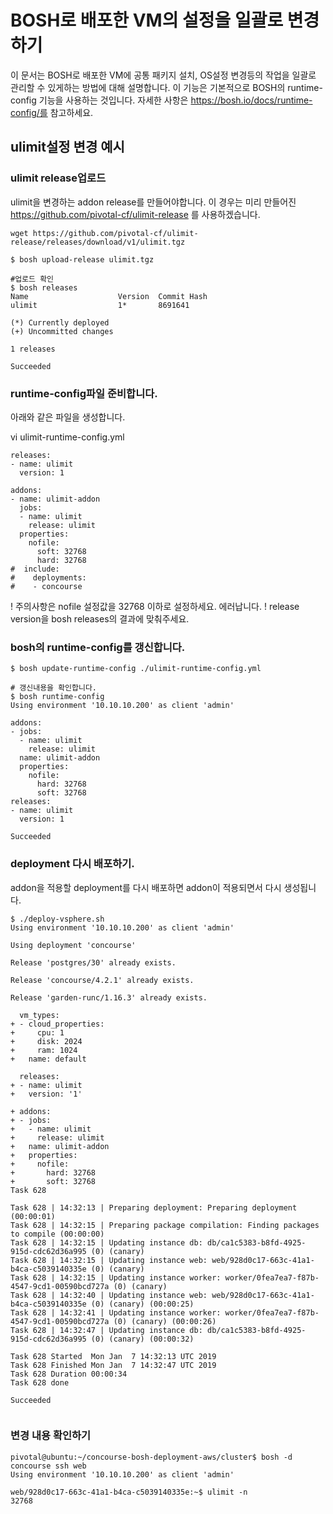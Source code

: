 
# BOSH로 배포한 VM의 설정을 일괄로 변경하기
이 문서는 BOSH로 배포한 VM에 공통 패키지 설치, OS설정 변경등의 작업을 일괄로 관리할 수 있게하는 방법에 대해 설명합니다.
이 기능은 기본적으로 BOSH의 runtime-config 기능을 사용하는 것입니다. 자세한 사항은 https://bosh.io/docs/runtime-config/를 참고하세요.

## ulimit설정 변경 예시


### ulimit release업로드
ulimit을 변경하는 addon release를 만들어야합니다. 이 경우는 미리 만들어진 https://github.com/pivotal-cf/ulimit-release 를 사용하겠습니다.

```
wget https://github.com/pivotal-cf/ulimit-release/releases/download/v1/ulimit.tgz

$ bosh upload-release ulimit.tgz

#업로드 확인
$ bosh releases
Name                    Version  Commit Hash
ulimit                  1*       8691641

(*) Currently deployed
(+) Uncommitted changes

1 releases

Succeeded

```


###  runtime-config파일 준비합니다.
아래와 같은 파일을 생성합니다.

vi ulimit-runtime-config.yml

```
releases:
- name: ulimit
  version: 1

addons:
- name: ulimit-addon
  jobs:
  - name: ulimit
    release: ulimit
  properties:
    nofile:
      soft: 32768  
      hard: 32768
#  include:
#    deployments:
#    - concourse
```


! 주의사항은  nofile 설정값을 32768 이하로 설정하세요. 에러납니다.
! release version을 bosh releases의 결과에 맞춰주세요.


###  bosh의 runtime-config를 갱신합니다.

```
$ bosh update-runtime-config ./ulimit-runtime-config.yml

# 갱신내용을 확인합니다.
$ bosh runtime-config
Using environment '10.10.10.200' as client 'admin'

addons:
- jobs:
  - name: ulimit
    release: ulimit
  name: ulimit-addon
  properties:
    nofile:
      hard: 32768
      soft: 32768
releases:
- name: ulimit
  version: 1

Succeeded
```

### deployment 다시 배포하기.
addon을 적용할 deployment를 다시 배포하면 addon이 적용되면서 다시 생성됩니다.

```
$ ./deploy-vsphere.sh
Using environment '10.10.10.200' as client 'admin'

Using deployment 'concourse'

Release 'postgres/30' already exists.

Release 'concourse/4.2.1' already exists.

Release 'garden-runc/1.16.3' already exists.

  vm_types:
+ - cloud_properties:
+     cpu: 1
+     disk: 2024
+     ram: 1024
+   name: default

  releases:
+ - name: ulimit
+   version: '1'

+ addons:
+ - jobs:
+   - name: ulimit
+     release: ulimit
+   name: ulimit-addon
+   properties:
+     nofile:
+       hard: 32768
+       soft: 32768
Task 628

Task 628 | 14:32:13 | Preparing deployment: Preparing deployment (00:00:01)
Task 628 | 14:32:15 | Preparing package compilation: Finding packages to compile (00:00:00)
Task 628 | 14:32:15 | Updating instance db: db/ca1c5383-b8fd-4925-915d-cdc62d36a995 (0) (canary)
Task 628 | 14:32:15 | Updating instance web: web/928d0c17-663c-41a1-b4ca-c5039140335e (0) (canary)
Task 628 | 14:32:15 | Updating instance worker: worker/0fea7ea7-f87b-4547-9cd1-00590bcd727a (0) (canary)
Task 628 | 14:32:40 | Updating instance web: web/928d0c17-663c-41a1-b4ca-c5039140335e (0) (canary) (00:00:25)
Task 628 | 14:32:41 | Updating instance worker: worker/0fea7ea7-f87b-4547-9cd1-00590bcd727a (0) (canary) (00:00:26)
Task 628 | 14:32:47 | Updating instance db: db/ca1c5383-b8fd-4925-915d-cdc62d36a995 (0) (canary) (00:00:32)

Task 628 Started  Mon Jan  7 14:32:13 UTC 2019
Task 628 Finished Mon Jan  7 14:32:47 UTC 2019
Task 628 Duration 00:00:34
Task 628 done

Succeeded


```

### 변경 내용 확인하기

```
pivotal@ubuntu:~/concourse-bosh-deployment-aws/cluster$ bosh -d concourse ssh web
Using environment '10.10.10.200' as client 'admin'

web/928d0c17-663c-41a1-b4ca-c5039140335e:~$ ulimit -n
32768

```
